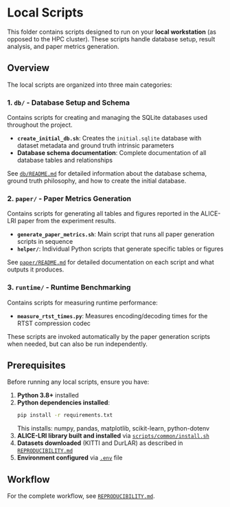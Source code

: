 # Local Scripts

This folder contains scripts designed to run on your **local workstation** (as opposed to the HPC cluster). These scripts handle database setup, result analysis, and paper metrics generation.

## Overview

The local scripts are organized into three main categories:

### 1. **`db/`** - Database Setup and Schema

Contains scripts for creating and managing the SQLite databases used throughout the project.

- **`create_initial_db.sh`**: Creates the `initial.sqlite` database with dataset metadata and ground truth intrinsic parameters
- **Database schema documentation**: Complete documentation of all database tables and relationships

See [`db/README.md`](db/README.md) for detailed information about the database schema, ground truth philosophy, and how to create the initial database.

### 2. **`paper/`** - Paper Metrics Generation

Contains scripts for generating all tables and figures reported in the ALICE-LRI paper from the experiment results.

- **`generate_paper_metrics.sh`**: Main script that runs all paper generation scripts in sequence
- **`helper/`**: Individual Python scripts that generate specific tables or figures

See [`paper/README.md`](paper/README.md) for detailed documentation on each script and what outputs it produces.

### 3. **`runtime/`** - Runtime Benchmarking

Contains scripts for measuring runtime performance:

- **`measure_rtst_times.py`**: Measures encoding/decoding times for the RTST compression codec

These scripts are invoked automatically by the paper generation scripts when needed, but can also be run independently.

## Prerequisites

Before running any local scripts, ensure you have:

1. **Python 3.8+** installed
2. **Python dependencies installed**:
   ```bash
   pip install -r requirements.txt
   ```
   This installs: numpy, pandas, matplotlib, scikit-learn, python-dotenv
3. **ALICE-LRI library built and installed** via [`scripts/common/install.sh`](../common/install.sh)
4. **Datasets downloaded** (KITTI and DurLAR) as described in [`REPRODUCIBILITY.md`](../../REPRODUCIBILITY.md)
5. **Environment configured** via [`.env`](../../.env) file

## Workflow

For the complete workflow, see [`REPRODUCIBILITY.md`](../../REPRODUCIBILITY.md).
